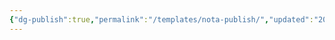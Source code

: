 ```yaml
---
{"dg-publish":true,"permalink":"/templates/nota-publish/","updated":"2024-02-19T08:52:32.594-03:00"}
---
```

